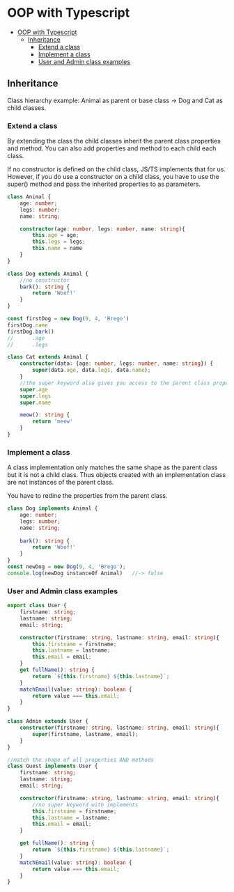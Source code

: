 # OOP with Typescript
- [OOP with Typescript](#oop-with-typescript)
  - [Inheritance](#inheritance)
    - [Extend a class](#extend-a-class)
    - [Implement a class](#implement-a-class)
    - [User and Admin class examples](#user-and-admin-class-examples)

## Inheritance
Class hierarchy example: Animal as parent or base class -> Dog and Cat as child classes.

### Extend a class
By extending the class the child classes inherit the parent class properties and method. You can also add properties and method to each child each class.

If no constructor is defined on the child class, JS/TS implements that for us. However, if you do use a constructor on a child class, you have to use the super() method and pass the inherited properties to as parameters.
```ts
class Animal {
    age: number;
    legs: number;
    name: string;

    constructor(age: number, legs: number, name: string){
        this.age = age;
        this.legs = legs;
        this.name = name
    }
}

class Dog extends Animal {
    //no constructor
    bark(): string {
        return 'Woof!'
    }
}

const firstDog = new Dog(9, 4, 'Brego')
firstDog.name
firstDog.bark()
//      .age
//      .legs

class Cat extends Animal {
    constructor(data: {age: number, legs: number, name: string}) {
        super(data.age, data.legs, data.name);
    }
    //the super keyword also gives you access to the parent class properties direclty if a constructor is used
    super.age
    super.legs
    super.name

    meow(): string {
        return 'meow'
    }
}

```
### Implement a class
A class implementation only matches the same shape as the parent class but it is not a child class. Thus objects created with an implementation class are not instances of the parent class.

You have to redine the properties from the parent class.
```ts
class Dog implements Animal {
    age: number;
    legs: number;
    name: string;
    
    bark(): string {
        return 'Woof!'
    }
}
const newDog = new Dog(9, 4, 'Brego');
console.log(newDog instanceOf Animal)   //-> false
```

### User and Admin class examples
```ts
export class User {
    firstname: string;
    lastname: string;
    email: string;

    constructor(firstname: string, lastname: string, email: string){
        this.firstname = firstname;
        this.lastname = lastname;
        this.email = email;
    }
    get fullName(): string {
        return `${this.firstname} ${this.lastname}`;
    }
    matchEmail(value: string): boolean {        
        return value === this.email;
    }
}

class Admin extends User {
    constructor(firstname: string, lastname: string, email: string){
        super(firstname, lastname, email);
    }
}

//match the shape of all properties AND methods
class Guest implements User {
    firstname: string;
    lastname: string;
    email: string;

    constructor(firstname: string, lastname: string, email: string){
        //no super keyword with implements
        this.firstname = firstname;
        this.lastname = lastname;
        this.email = email;
    }

    get fullName(): string {
        return `${this.firstname} ${this.lastname}`;
    }
    matchEmail(value: string): boolean {        
        return value === this.email;
    }
}
```